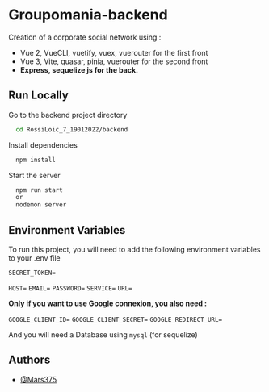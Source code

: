 
# Groupomania-backend

Creation of a corporate social network using : 
   - Vue 2, VueCLI, vuetify, vuex, vuerouter for the first front
   - Vue 3, Vite, quasar, pinia, vuerouter for the second front
   - **Express, sequelize js for the back.**

## Run Locally

Go to the backend project directory

```bash
  cd RossiLoic_7_19012022/backend
```

Install dependencies

```bash
  npm install
```

Start the server

```bash
  npm run start
  or 
  nodemon server
```


## Environment Variables

To run this project, you will need to add the following environment variables to your .env file

`SECRET_TOKEN=`

`HOST=`
`EMAIL=`
`PASSWORD=`
`SERVICE=`
`URL=`


**Only if you want to use Google connexion, you also need :**

`GOOGLE_CLIENT_ID=`
`GOOGLE_CLIENT_SECRET=`
`GOOGLE_REDIRECT_URL=`

And you will need a Database using `mysql` (for sequelize)



## Authors

- [@Mars375](https://github.com/Mars375)

